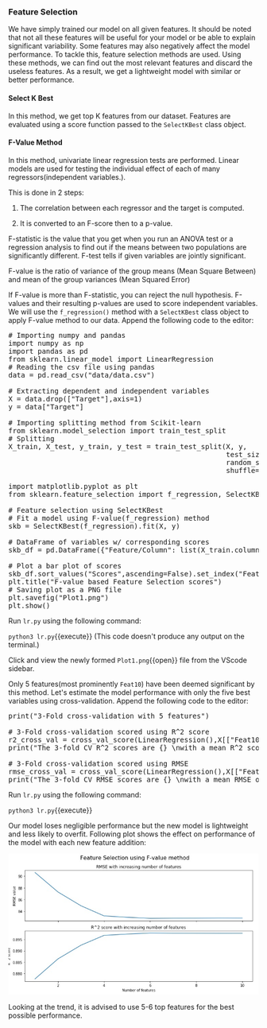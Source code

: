 ### Feature Selection
We have simply trained our model on all given features. It should be noted that not all these features will be useful for your model or be able to explain significant variability. Some features may also negatively affect the model performance. To tackle this, feature selection methods are used. Using these methods, we can find out the most relevant features and discard the useless features. As a result, we get a lightweight model with similar or better performance.

#### Select K Best
In this method, we get top K features from our dataset. Features are evaluated using a score function passed to the `SelectKBest` class object. 

#### F-Value Method
In this method, univariate linear regression tests are performed. Linear models are used for testing the individual effect of each of many regressors(independent variables.).

This is done in 2 steps:

1. The correlation between each regressor and the target is computed.

2. It is converted to an F-score then to a p-value.

F-statistic is the value that you get when you run an ANOVA test or a regression analysis to find out if the means between two populations are significantly different. F-test tells if given variables are jointly significant. 

F-value is the ratio of variance of the group means (Mean Square Between) and mean of the group variances (Mean Squared Error)

If F-value is more than F-statistic, you can reject the null hypothesis. F-values and their resulting p-values are used to score independent variables. We will use the `f_regression()` method with a `SelectKBest` class object to apply F-value method to our data. Append the following code to the editor:

<pre class="file" data-filename="lr.py" data-target="replace">
# Importing numpy and pandas
import numpy as np
import pandas as pd
from sklearn.linear_model import LinearRegression
# Reading the csv file using pandas 
data = pd.read_csv("data/data.csv")

# Extracting dependent and independent variables
X = data.drop(["Target"],axis=1)
y = data["Target"]

# Importing splitting method from Scikit-learn
from sklearn.model_selection import train_test_split
# Splitting
X_train, X_test, y_train, y_test = train_test_split(X, y,
                                                    test_size=0.3,
                                                    random_state=100,
                                                    shuffle=True)

import matplotlib.pyplot as plt
from sklearn.feature_selection import f_regression, SelectKBest

# Feature selection using SelectKBest
# Fit a model using F-value(f_regression) method 
skb = SelectKBest(f_regression).fit(X, y)

# DataFrame of variables w/ corresponding scores
skb_df = pd.DataFrame({"Feature/Column": list(X_train.columns),"Scores":skb.scores_}) 

# Plot a bar plot of scores
skb_df.sort_values("Scores",ascending=False).set_index("Feature/Column").plot(kind="bar")
plt.title("F-value based Feature Selection scores")
# Saving plot as a PNG file
plt.savefig("Plot1.png")
plt.show()
</pre>

Run `lr.py` using the following command:

`python3 lr.py`{{execute}} (This code doesn't produce any output on the terminal.)

Click and view the newly formed `Plot1.png`{{open}} file from the VScode sidebar.

Only 5 features(most prominently `Feat10`) have been deemed significant by this method. Let's estimate the model performance with only the five best variables using cross-validation. Append the following code to the editor:

<pre class="file" data-filename="lr.py" data-target="append">
print("3-Fold cross-validation with 5 features")

# 3-Fold cross-validation scored using R^2 score
r2_cross_val = cross_val_score(LinearRegression(),X[["Feat10","Feat06","Feat03","Feat04","Feat05"]],y,cv=3,scoring="r2")
print("The 3-fold CV R^2 scores are {} \nwith a mean R^2 score of {:.4f}".format(r2_cross_val,np.mean(r2_cross_val)))

# 3-Fold cross-validation scored using RMSE
rmse_cross_val = cross_val_score(LinearRegression(),X[["Feat10","Feat06","Feat03","Feat04","Feat05"]],y,cv=3,scoring="neg_root_mean_squared_error")
print("The 3-fold CV RMSE scores are {} \nwith a mean RMSE of {:.4f}".format([-i for i in rmse_cross_val],-np.mean(rmse_cross_val)))
</pre>

Run `lr.py` using the following command:

`python3 lr.py`{{execute}}

Our model loses negligible performance but the new model is lightweight and less likely to overfit. Following plot shows the effect on performance of the model with each new feature addition:

![l1](./assets/l1.jpg)

Looking at the trend, it is advised to use 5-6 top features for the best possible performance.